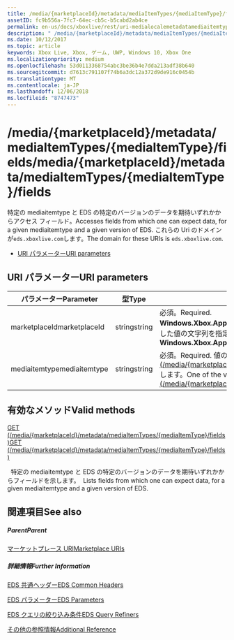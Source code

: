 ```yaml
---
title: /media/{marketplaceId}/metadata/mediaItemTypes/{mediaItemType}/fields
assetID: fc9b556a-7fc7-64ec-cb5c-b5cabd2ab4ce
permalink: en-us/docs/xboxlive/rest/uri-medialocalemetadatamediaitemtypefields.html
description: " /media/{marketplaceId}/metadata/mediaItemTypes/{mediaItemType}/fields"
ms.date: 10/12/2017
ms.topic: article
keywords: Xbox Live, Xbox, ゲーム, UWP, Windows 10, Xbox One
ms.localizationpriority: medium
ms.openlocfilehash: 53d0113368754abc3be36b4e7dda213adf38b640
ms.sourcegitcommit: d7613c791107f74b6a3dc12a372d9de916c0454b
ms.translationtype: MT
ms.contentlocale: ja-JP
ms.lasthandoff: 12/06/2018
ms.locfileid: "8747473"
---
```

# <a name="mediamarketplaceidmetadatamediaitemtypesmediaitemtypefields"></a><span data-ttu-id="d7743-104">/media/{marketplaceId}/metadata/mediaItemTypes/{mediaItemType}/fields</span><span class="sxs-lookup"><span data-stu-id="d7743-104">/media/{marketplaceId}/metadata/mediaItemTypes/{mediaItemType}/fields</span></span>
<span data-ttu-id="d7743-105">特定の mediaitemtype と EDS の特定のバージョンのデータを期待いずれかからアクセス フィールド。</span><span class="sxs-lookup"><span data-stu-id="d7743-105">Accesses fields from which one can expect data, for a given mediaitemtype and a given version of EDS.</span></span> <span data-ttu-id="d7743-106">これらの Uri のドメインが`eds.xboxlive.com`します。</span><span class="sxs-lookup"><span data-stu-id="d7743-106">The domain for these URIs is `eds.xboxlive.com`.</span></span>
 
  * [<span data-ttu-id="d7743-107">URI パラメーター</span><span class="sxs-lookup"><span data-stu-id="d7743-107">URI parameters</span></span>](#ID4EV)
 
<a id="ID4EV"></a>

 
## <a name="uri-parameters"></a><span data-ttu-id="d7743-108">URI パラメーター</span><span class="sxs-lookup"><span data-stu-id="d7743-108">URI parameters</span></span>
 
| <span data-ttu-id="d7743-109">パラメーター</span><span class="sxs-lookup"><span data-stu-id="d7743-109">Parameter</span></span>| <span data-ttu-id="d7743-110">型</span><span class="sxs-lookup"><span data-stu-id="d7743-110">Type</span></span>| <span data-ttu-id="d7743-111">説明</span><span class="sxs-lookup"><span data-stu-id="d7743-111">Description</span></span>| 
| --- | --- | --- | 
| <span data-ttu-id="d7743-112">marketplaceId</span><span class="sxs-lookup"><span data-stu-id="d7743-112">marketplaceId</span></span>| <span data-ttu-id="d7743-113">string</span><span class="sxs-lookup"><span data-stu-id="d7743-113">string</span></span>| <span data-ttu-id="d7743-114">必須。</span><span class="sxs-lookup"><span data-stu-id="d7743-114">Required.</span></span> <span data-ttu-id="d7743-115"><b>Windows.Xbox.ApplicationModel.Store.Configuration.MarketplaceId</b>から取得した値の文字列を指定します。</span><span class="sxs-lookup"><span data-stu-id="d7743-115">String value obtained from the <b>Windows.Xbox.ApplicationModel.Store.Configuration.MarketplaceId</b>.</span></span>| 
| <span data-ttu-id="d7743-116">mediaitemtype</span><span class="sxs-lookup"><span data-stu-id="d7743-116">mediaitemtype</span></span>| <span data-ttu-id="d7743-117">string</span><span class="sxs-lookup"><span data-stu-id="d7743-117">string</span></span>| <span data-ttu-id="d7743-118">必須。</span><span class="sxs-lookup"><span data-stu-id="d7743-118">Required.</span></span> <span data-ttu-id="d7743-119">値のいずれか[GET (/media/{marketplaceId}//metadata/mediagroups/{mediagroup}/mediaItemTypes)](uri-medialocalemetadatamediagroupsmediaitemtypesget.md)します。</span><span class="sxs-lookup"><span data-stu-id="d7743-119">One of the values from [GET (/media/{marketplaceId}/metadata/mediaGroups/{mediagroup}/mediaItemTypes)](uri-medialocalemetadatamediagroupsmediaitemtypesget.md).</span></span>| 
  
<a id="ID4EBC"></a>

 
## <a name="valid-methods"></a><span data-ttu-id="d7743-120">有効なメソッド</span><span class="sxs-lookup"><span data-stu-id="d7743-120">Valid methods</span></span>

[<span data-ttu-id="d7743-121">GET (/media/{marketplaceId}/metadata/mediaItemTypes/{mediaItemType}/fields)</span><span class="sxs-lookup"><span data-stu-id="d7743-121">GET (/media/{marketplaceId}/metadata/mediaItemTypes/{mediaItemType}/fields)</span></span>](uri-medialocalemetadatamediaitemtypefieldsget.md)

<span data-ttu-id="d7743-122">&nbsp;&nbsp;特定の mediaitemtype と EDS の特定のバージョンのデータを期待いずれかからフィールドを示します。</span><span class="sxs-lookup"><span data-stu-id="d7743-122">&nbsp;&nbsp;Lists fields from which one can expect data, for a given mediaitemtype and a given version of EDS.</span></span>
 
<a id="ID4ELC"></a>

 
## <a name="see-also"></a><span data-ttu-id="d7743-123">関連項目</span><span class="sxs-lookup"><span data-stu-id="d7743-123">See also</span></span>
 
<a id="ID4ENC"></a>

 
##### <a name="parent"></a><span data-ttu-id="d7743-124">Parent</span><span class="sxs-lookup"><span data-stu-id="d7743-124">Parent</span></span> 

[<span data-ttu-id="d7743-125">マーケットプレース URI</span><span class="sxs-lookup"><span data-stu-id="d7743-125">Marketplace URIs</span></span>](atoc-reference-marketplace.md)

  
<a id="ID4EXC"></a>

 
##### <a name="further-information"></a><span data-ttu-id="d7743-126">詳細情報</span><span class="sxs-lookup"><span data-stu-id="d7743-126">Further Information</span></span> 

[<span data-ttu-id="d7743-127">EDS 共通ヘッダー</span><span class="sxs-lookup"><span data-stu-id="d7743-127">EDS Common Headers</span></span>](../../additional/edscommonheaders.md)

 [<span data-ttu-id="d7743-128">EDS パラメーター</span><span class="sxs-lookup"><span data-stu-id="d7743-128">EDS Parameters</span></span>](../../additional/edsparameters.md)

 [<span data-ttu-id="d7743-129">EDS クエリの絞り込み条件</span><span class="sxs-lookup"><span data-stu-id="d7743-129">EDS Query Refiners</span></span>](../../additional/edsqueryrefiners.md)

 [<span data-ttu-id="d7743-130">その他の参照情報</span><span class="sxs-lookup"><span data-stu-id="d7743-130">Additional Reference</span></span>](../../additional/atoc-xboxlivews-reference-additional.md)

   